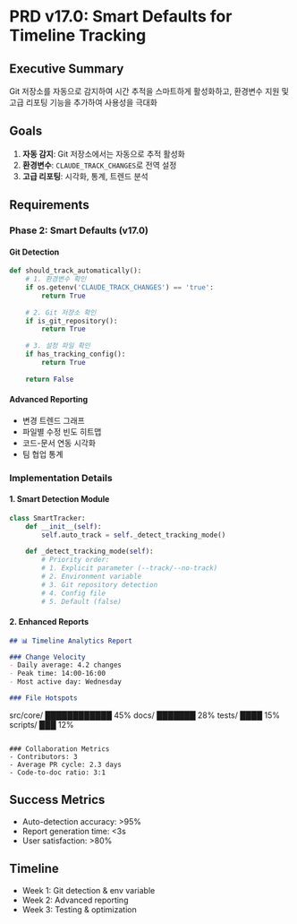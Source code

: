 # PRD v17.0: Smart Defaults for Timeline Tracking

## Executive Summary
Git 저장소를 자동으로 감지하여 시간 추적을 스마트하게 활성화하고, 환경변수 지원 및 고급 리포팅 기능을 추가하여 사용성을 극대화

## Goals
1. **자동 감지**: Git 저장소에서는 자동으로 추적 활성화
2. **환경변수**: `CLAUDE_TRACK_CHANGES`로 전역 설정
3. **고급 리포팅**: 시각화, 통계, 트렌드 분석

## Requirements

### Phase 2: Smart Defaults (v17.0)

#### Git Detection
```python
def should_track_automatically():
    # 1. 환경변수 확인
    if os.getenv('CLAUDE_TRACK_CHANGES') == 'true':
        return True
    
    # 2. Git 저장소 확인
    if is_git_repository():
        return True
    
    # 3. 설정 파일 확인
    if has_tracking_config():
        return True
    
    return False
```

#### Advanced Reporting
- 변경 트렌드 그래프
- 파일별 수정 빈도 히트맵
- 코드-문서 연동 시각화
- 팀 협업 통계

### Implementation Details

#### 1. Smart Detection Module
```python
class SmartTracker:
    def __init__(self):
        self.auto_track = self._detect_tracking_mode()
    
    def _detect_tracking_mode(self):
        # Priority order:
        # 1. Explicit parameter (--track/--no-track)
        # 2. Environment variable
        # 3. Git repository detection
        # 4. Config file
        # 5. Default (false)
```

#### 2. Enhanced Reports
```markdown
## 📊 Timeline Analytics Report

### Change Velocity
- Daily average: 4.2 changes
- Peak time: 14:00-16:00
- Most active day: Wednesday

### File Hotspots
```
src/core/    ████████████ 45%
docs/        ███████      28%
tests/       ████         15%
scripts/     ███          12%
```

### Collaboration Metrics
- Contributors: 3
- Average PR cycle: 2.3 days
- Code-to-doc ratio: 3:1
```

## Success Metrics
- Auto-detection accuracy: >95%
- Report generation time: <3s
- User satisfaction: >80%

## Timeline
- Week 1: Git detection & env variable
- Week 2: Advanced reporting
- Week 3: Testing & optimization